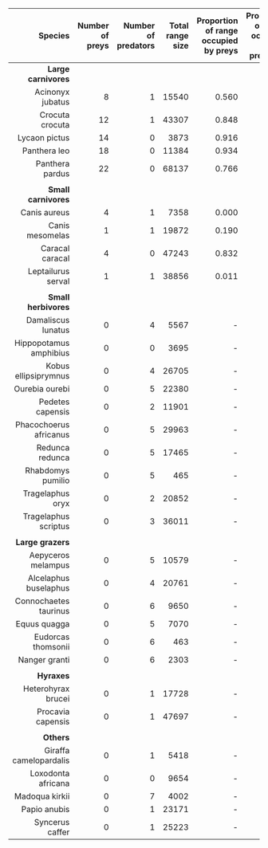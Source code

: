 |                Species | Number of preys | Number of predators | Total range size | Proportion of range occupied by preys | Proportion of range occupied by predators |
| ----------------------:| -------:| -------:| -------:| ----------:| ----------:|
| **Large carnivores** | | | | | |
|       Acinonyx jubatus |           8 |               1 |        15540 |                                 0.560 |                                     0.670 |
|        Crocuta crocuta |          12 |               1 |        43307 |                                 0.848 |                                     0.252 |
|          Lycaon pictus |          14 |             0 |         3873 |                                 0.916 |                                         - |
|           Panthera leo |          18 |             0 |        11384 |                                 0.934 |                                         - |
|        Panthera pardus |          22 |             0 |        68137 |                                 0.766 |                                         - |
| | | | | | |
| **Small carnivores** | | | | | |
|           Canis aureus |           4 |               1 |         7358 |                                 0.000 |                                     0.780 |
|        Canis mesomelas |           1 |               1 |        19872 |                                 0.190 |                                     0.995 |
|        Caracal caracal |           4 |             0 |        47243 |                                 0.832 |                                         - |
|     Leptailurus serval |           1 |               1 |        38856 |                                 0.011 |                                     0.979 |
| | | | | | |
| **Small herbivores** | | | | | |
|     Damaliscus lunatus |         0 |               4 |         5567 |                                     - |                                     1 |
| Hippopotamus amphibius |         0 |             0 |         3695 |                                     - |                                         - |
|   Kobus ellipsiprymnus |         0 |               4 |        26705 |                                     - |                                     1 |
|         Ourebia ourebi |         0 |               5 |        22380 |                                     - |                                     1 |
|       Pedetes capensis |         0 |               2 |        11901 |                                     - |                                     1 |
| Phacochoerus africanus |         0 |               5 |        29963 |                                     - |                                     0.999 |
|        Redunca redunca |         0 |               5 |        17465 |                                     - |                                     1 |
|      Rhabdomys pumilio |         0 |               5 |          465 |                                     - |                                     0.998 |
|       Tragelaphus oryx |         0 |               2 |        20852 |                                     - |                                     0.991 |
|   Tragelaphus scriptus |         0 |               3 |        36011 |                                     - |                                     0.984 |
| | | | | | |
| **Large grazers** | | | | | |
|     Aepyceros melampus |         0 |               5 |        10579 |                                     - |                                     1 |
|  Alcelaphus buselaphus |         0 |               4 |        20761 |                                     - |                                     1 |
|  Connochaetes taurinus |         0 |               6 |         9650 |                                     - |                                     1 |
|           Equus quagga |         0 |               5 |         7070 |                                     - |                                     1 |
|     Eudorcas thomsonii |         0 |               6 |          463 |                                     - |                                     1 |
|          Nanger granti |         0 |               6 |         2303 |                                     - |                                     1 |
| | | | | | |
| **Hyraxes** | | | | | |
|     Heterohyrax brucei |         0 |               1 |        17728 |                                     - |                                     0.972 |
|      Procavia capensis |         0 |               1 |        47697 |                                     - |                                     0.647 |
| | | | | | |
| **Others** | | | | | |
| Giraffa camelopardalis |         0 |               1 |         5418 |                                     - |                                     0.470 |
|     Loxodonta africana |         0 |             0 |         9654 |                                     - |                                         - |
|         Madoqua kirkii |         0 |               7 |         4002 |                                     - |                                     1 |
|           Papio anubis |         0 |               1 |        23171 |                                     - |                                     0.938 |
|        Syncerus caffer |         0 |               1 |        25223 |                                     - |                                     0.250 |
